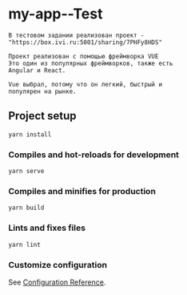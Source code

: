 # my-app--Test
```
В тестовом задании реализован проект - 
"https://box.ivi.ru:5001/sharing/7PHFy8HDS"

Проект реализован с помощью фреймворка VUE
Это один из популярных фреймворков, также есть
Angular и React.

Vue выбрал, потому что он легкий, быстрый и
популярен на рынке.
```
## Project setup
```
yarn install
```

### Compiles and hot-reloads for development
```
yarn serve
```

### Compiles and minifies for production
```
yarn build
```

### Lints and fixes files
```
yarn lint
```

### Customize configuration
See [Configuration Reference](https://cli.vuejs.org/config/).

